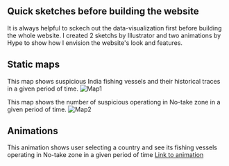 ## Quick sketches before building the website
It is always helpful to sckech out the data-visualization first before building the whole website. I created 2 sketchs by Illustrator and two animations by Hype to show how I envision the website's look and features.

## Static maps
This map shows suspicious India fishing vessels and their historical traces in a given period of time.
![Map1](http://i.imgur.com/JH81kNV.jpg)

This map shows the number of suspicious operationg in No-take zone in a given period of time. 
![Map2](http://i.imgur.com/on6OduH.jpg)

## Animations
This animation shows user selecting a country and see its fishing vessels operating in No-take zone in a given period of time 
[Link to animation](http://i.imgur.com/dERmhyF.gifv)
